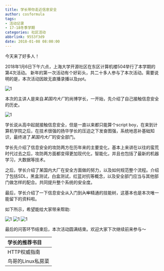```yaml
---
title: 学长带你走近信息安全
author: cosformula
tags: 
- 活动记录
- 17-18冬季学期
categories: 社区活动
abbrlink: 9553f3d9
date: 2018-01-08 08:00:00
---
```

今天来了好多人！

2018年1月6日下午六点，上海大学开源社区在东区计算机楼504举行了本学期的第4次活动。
新年的第一次活动有个好彩头，共二十多人参与了本次活动。需要说明的是，本次活动因故无直播录播以及ppt。

![1](/blog/img/17冬/4.1.jpg)

本次的主讲人是来自*某国内大厂*的尚博学长，一开始，先介绍了自己接触信息安全的历史。

![1](/blog/img/17冬/4.2.jpg)

学长说从高中起就接触信息安全，但是一直以来都只能算个script boy，在来到计算机学院之后，在技术很强的扬华学长的压迫之下发奋图强，系统地恶补基础知识，最终进了*某国内大厂*的安全部门。

<!--more-->

学长先介绍了信息安全的攻防两方在历年来的主要变化，基本上来讲在以往的蛮荒时代过去之后，攻防两方面都变得更加现代化，智能化，并且也包括了最新的机器学习，大数据等技术。

之后，学长介绍了某国内大厂在安全方面做的努力，以及如何规范整个流程。介绍了包括SDL，黑盒测试，白盒测试，红蓝对抗等概念，以及安全部门应当与其他部门做怎样的配合。共同提升整个系统的安全度。

最后，学长介绍了一下信息安全从入门到<span style="text-decoration:line-through">入牢</span>精通的技能树，这基本也是本次唯一能留下的资料啦。

如下所示，希望能给大家带来帮助:

![1](/blog/img/17冬/4.3.png)
![1](/blog/img/17冬/4.4.png)
![1](/blog/img/17冬/4.5.png)

最后的问答环节结束后，本次活动圆满结束。欢迎大家下次继续前来参与～

| 学长的推荐书目     |
| :---------- |
| HTTP权威指南    |
| 鸟哥的Linux私房菜 |

